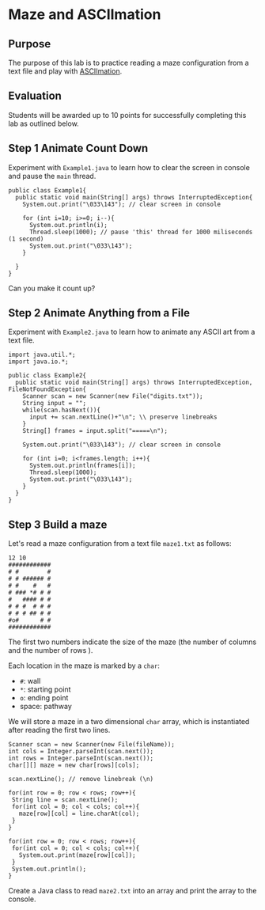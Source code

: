 # Maze and ASCIImation

## Purpose
The purpose of this lab is to practice reading a maze configuration from a text
file and play with [ASCIImation](http://asciimation.de/).

## Evaluation
Students will be awarded up to 10 points for successfully completing this lab as
outlined below.

## Step 1 Animate Count Down
Experiment with `Example1.java` to learn how to clear the screen in console and pause the `main` thread.
```
public class Example1{
  public static void main(String[] args) throws InterruptedException{
    System.out.print("\033\143"); // clear screen in console
    
    for (int i=10; i>=0; i--){
      System.out.println(i);
      Thread.sleep(1000); // pause 'this' thread for 1000 miliseconds (1 second)
      System.out.print("\033\143");
    }

  }
}
```
Can you make it count up?

## Step 2 Animate Anything from a File
Experiment with `Example2.java` to learn how to animate any ASCII art from a
text file.
```
import java.util.*;
import java.io.*;

public class Example2{
  public static void main(String[] args) throws InterruptedException, FileNotFoundException{
    Scanner scan = new Scanner(new File("digits.txt"));
    String input = "";
    while(scan.hasNext()){
      input += scan.nextLine()+"\n"; \\ preserve linebreaks
    }
    String[] frames = input.split("=====\n");

    System.out.print("\033\143"); // clear screen in console

    for (int i=0; i<frames.length; i++){
      System.out.println(frames[i]);
      Thread.sleep(1000);
      System.out.print("\033\143");
    }
  }
}
```

## Step 3 Build a maze
Let's read a maze configuration from a text file `maze1.txt` as follows:
```
12 10
############
# #        #
# # ###### #
# #    #   #
# ### *# # #
#   #### # #
# # #  # # #
# # # ## # #
#o#      # #
############
```
The first two numbers indicate the size of the maze (the number of columns and
the number of rows ).

Each location in the maze is marked by a `char`:
* `#`: wall
* `*`: starting point
* `o`: ending point
* space: pathway

We will store a maze in a two dimensional `char` array, which is instantiated
after reading the first two lines. 
```
Scanner scan = new Scanner(new File(fileName));
int cols = Integer.parseInt(scan.next());
int rows = Integer.parseInt(scan.next());
char[][] maze = new char[rows][cols];

scan.nextLine(); // remove linebreak (\n)

for(int row = 0; row < rows; row++){
 String line = scan.nextLine();
 for(int col = 0; col < cols; col++){
   maze[row][col] = line.charAt(col);
 }
}

for(int row = 0; row < rows; row++){
 for(int col = 0; col < cols; col++){
   System.out.print(maze[row][col]);
 }
 System.out.println();
}
```

Create a Java class to read `maze2.txt` into an array and print the array to
the console.
